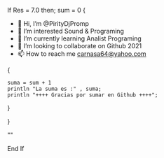 If Res = 7.0 then;
sum = 0
{
  - 👋 Hi, I’m @PirityDjPromp
  - 👀 I’m interested Sound & Programing
  - 🌱 I’m currently learning Analist Programing
  - 💞️ I’m looking to collaborate on Github 2021
  - 📫 How to reach me carnasa64@yahoo.com
  
  
  
   
   {
    
    
    suma = sum + 1
    println "La suma es :" , suma;
    println "++++ Gracias por sumar en Github ++++";
      
      
   }





}


""<!---
"" PirityDjPromp/PirityDjPromp is a ✨ special ✨ repository because its `README.md` (this file) appears on your GitHub profile.
"" You can click the Preview link to take a look at your changes.
"" --->



End If

